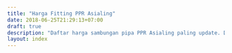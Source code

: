 ```yaml
---
title: "Harga Fitting PPR Asialing"
date: 2018-06-25T21:29:13+07:00
draft: true
description: "Daftar harga sambungan pipa PPR Asialing paling update. Dapatkan harga fitting ppr termurah hanya di pipappr.co.id"
layout: index
---
```


